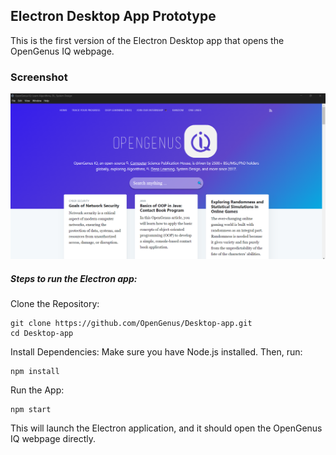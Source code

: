 ## Electron Desktop App Prototype

This is the first version of the Electron Desktop app that opens the OpenGenus IQ webpage.

### Screenshot
![Screenshot](screenshots/screenshot_first_version.png)

##### Steps to run the Electron app:

Clone the Repository:

```
git clone https://github.com/OpenGenus/Desktop-app.git
cd Desktop-app
```
Install Dependencies: Make sure you have Node.js installed. Then, run:

```
npm install
```
Run the App:

```
npm start
```
This will launch the Electron application, and it should open the OpenGenus IQ webpage directly.